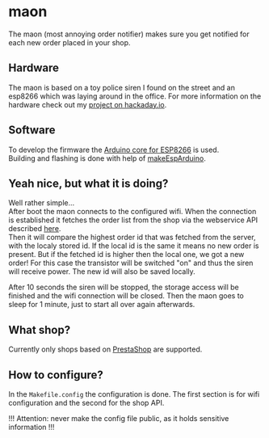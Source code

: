 # maon

The maon (most annoying order notifier) makes sure you get notified for each new order placed in your shop.

## Hardware
The maon is based on a toy police siren I found on the street and an esp8266 which was laying around in the office.
For more information on the hardware check out my [project on hackaday.io](https://hackaday.io/project/183079-maon).

## Software
To develop the firmware the [Arduino core for ESP8266](https://github.com/esp8266/Arduino) is used.  
Building and flashing is done with help of [makeEspArduino](https://github.com/plerup/makeEspArduino).

## Yeah nice, but what it is doing?
Well rather simple...   
After boot the maon connects to the configured wifi.
When the connection is established it fetches the order list from the shop via the webservice API described [here](https://devdocs.prestashop.com/1.7/webservice/).  
Then it will compare the highest order id that was fetched from the server, with the localy stored id. If the local id is the same it means no new order is present.
But if the fetched id is higher then the local one, we got a new order!
For this case the transistor will be switched "on" and thus the siren will receive power.
The new id will also be saved locally.

After 10 seconds the siren will be stopped, the storage access will be finished and the wifi connection will be closed.
Then the maon goes to sleep for 1 minute, just to start all over again afterwards.

## What shop?
Currently only shops based on [PrestaShop](https://www.prestashop.com) are supported.

## How to configure?
In the `Makefile.config` the configuration is done.
The first section is for wifi configuration and the second for the shop API.  
  
!!! Attention: never make the config file public, as it holds sensitive information !!!
